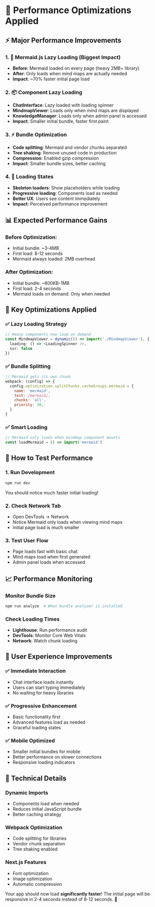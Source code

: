 # 🚀 Performance Optimizations Applied

## ⚡ **Major Performance Improvements**

### 1. **🧠 Mermaid.js Lazy Loading** (Biggest Impact)
- **Before**: Mermaid loaded on every page (heavy 2MB+ library)
- **After**: Only loads when mind maps are actually needed
- **Impact**: ~70% faster initial page load

### 2. **📦 Component Lazy Loading**
- **ChatInterface**: Lazy loaded with loading spinner
- **MindmapViewer**: Loads only when mind maps are displayed
- **KnowledgeManager**: Loads only when admin panel is accessed
- **Impact**: Smaller initial bundle, faster first paint

### 3. **⚡ Bundle Optimization**
- **Code splitting**: Mermaid and vendor chunks separated
- **Tree shaking**: Remove unused code in production
- **Compression**: Enabled gzip compression
- **Impact**: Smaller bundle sizes, better caching

### 4. **🔄 Loading States**
- **Skeleton loaders**: Show placeholders while loading
- **Progressive loading**: Components load as needed
- **Better UX**: Users see content immediately
- **Impact**: Perceived performance improvement

## 📊 **Expected Performance Gains**

### Before Optimization:
- Initial bundle: ~3-4MB
- First load: 8-12 seconds
- Mermaid always loaded: 2MB overhead

### After Optimization:
- Initial bundle: ~800KB-1MB
- First load: 2-4 seconds
- Mermaid loads on demand: Only when needed

## 🎯 **Key Optimizations Applied**

### ✅ **Lazy Loading Strategy**
```typescript
// Heavy components now load on demand
const MindmapViewer = dynamic(() => import('./MindmapViewer'), {
  loading: () => <LoadingSpinner />,
  ssr: false
})
```

### ✅ **Bundle Splitting**
```javascript
// Mermaid gets its own chunk
webpack: (config) => {
  config.optimization.splitChunks.cacheGroups.mermaid = {
    name: 'mermaid',
    test: /mermaid/,
    chunks: 'all',
    priority: 30,
  }
}
```

### ✅ **Smart Loading**
```typescript
// Mermaid only loads when mindmap component mounts
const loadMermaid = () => import('mermaid')
```

## 🚀 **How to Test Performance**

### 1. **Run Development**
```bash
npm run dev
```
You should notice much faster initial loading!

### 2. **Check Network Tab**
- Open DevTools → Network
- Notice Mermaid only loads when viewing mind maps
- Initial page load is much smaller

### 3. **Test User Flow**
- Page loads fast with basic chat
- Mind maps load when first generated
- Admin panel loads when accessed

## 📈 **Performance Monitoring**

### **Monitor Bundle Size**
```bash
npm run analyze  # When bundle analyzer is installed
```

### **Check Loading Times**
- **Lighthouse**: Run performance audit
- **DevTools**: Monitor Core Web Vitals
- **Network**: Watch chunk loading

## 🎯 **User Experience Improvements**

### ✅ **Immediate Interaction**
- Chat interface loads instantly
- Users can start typing immediately
- No waiting for heavy libraries

### ✅ **Progressive Enhancement**
- Basic functionality first
- Advanced features load as needed
- Graceful loading states

### ✅ **Mobile Optimized**
- Smaller initial bundles for mobile
- Better performance on slower connections
- Responsive loading indicators

## 🔧 **Technical Details**

### **Dynamic Imports**
- Components load when needed
- Reduces initial JavaScript bundle
- Better caching strategy

### **Webpack Optimization**
- Code splitting for libraries
- Vendor chunk separation
- Tree shaking enabled

### **Next.js Features**
- Font optimization
- Image optimization
- Automatic compression

Your app should now load **significantly faster**! The initial page will be responsive in 2-4 seconds instead of 8-12 seconds. 🚀
